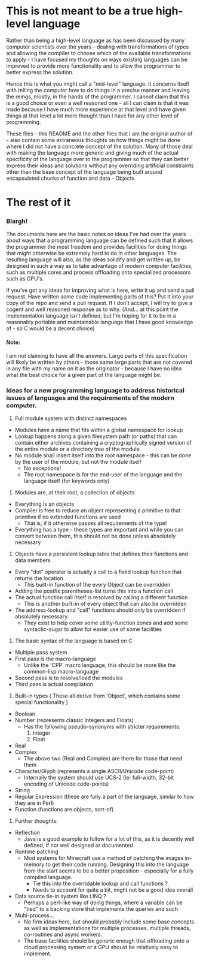 # This is not meant to be a true high-level language

Rather than being a high-level language as has been discussed by many computer scientists over the years - dealing with transformations of types and allowing the compiler to choose which of the available transformations to apply - I have focused my thoughts on ways existing languages can be improved to provide more functionality and to allow the programmer to better express the solution.

Hence this is what you might call a "mid-level" language. It concerns itself with telling the computer how to do things in a precise manner and leaving the reings, mostly, in the hands of the programmer. I cannot claim that this is a good choice or even a well reasoned one - all I can claim is that it was made because I have much more experience at that level and have given things at that level a lot more thought than I have for any other level of programming.

These files - this README and the other files that I am the original author of - also contain some extraneous thoughts on how things might be done where I did not have a concrete concept of the solution. Many of those deal with making the language more generic and giving much of the actual specificity of the language over to the programmer so that they can better express their ideas and solutions without any overriding artificial constraints other than the base concept of the language being built around encapsulated chunks of function and data - Objects.

# The rest of it
### Blargh!

The documents here are the basic notes on ideas I've had over the years about ways that a programming language can be defined such that it allows the programmer the most freedom and provides facilities for doing things that might otherwise be extremely hard to do in other languages. The resulting language will also, as the ideas solidify and get written up, be designed in such a way as to take advantage of modern computer facilities, such as multiple cores and process offloading onto specialized processors such as GPU's.

If you've got any ideas for improving what is here, write it up and send a pull request. Have written some code implementing parts of this? Put it into your copy of the repo and send a pull request. If I don't accept, I will try to give a cogent and well reasoned response as to why. (And... at this point the implementation language isn't defined, but I'm hoping for it to be in a reasonably portable and maintainable language that I have good knowledge of - so C would be a decent choice)

#### Note:

I am not claiming to have all the answers. Large parts of this specification will likely be written by others - those same large parts that are not covered in any file with my name on it as the originator - because I have no idea what the best choice for a given part of the language might be.

### Ideas for a new programming language to address historical issues of languages and the requirements of the modern computer.

1. Full module system with distinct namespaces
  * Modules have a name that fits within a global namespace for lookup
  * Lookup happens along a given filesystem path (or paths) that can contain either archives containing a cryptographically signed version of the entire module or a directory tree of the module
  * No module shall insert itself into the root namespace - this can be done by the user of the module, but not the module itself
    * No exceptions!
	* The root namespace is for the end-user of the language and the language itself (for keywords only)
1. Modules are, at their root, a collection of objects
  * Everything is an objects
  * Compiler is free to reduce an object representing a primitive to that primitive if no extended functions are used
    * That is, if it otherwise passes all requirements of the type!
  * Everything has a type - these types are important and while you can convert between them, this should not be done unless absolutely necessary
1. Objects have a persistent lookup table that defines their functions and data members
  * Every "dot" operator is actually a call to a fixed lookup function that returns the location
    * This built-in function of the every Object can be overridden
  * Adding the postfix parentheses-list turns this into a function call
  * The actual function call itself is resolved by calling a different function
    * This is another built-in of every object that can also be overridden
  * The address-lookup and "call" functions should only be overridden if absolutely necessary.
    * They exist to help cover some utility-function zones and add some syntactic-sugar to allow for easier use of some facilities
1. The basic syntax of the language is based on C
  * Multiple pass system
  * First pass is the macro-language
    * Unlike the 'CPP' macro language, this should be more like the common-lisp macro-language
  * Second pass is to resolve/load the modules
  * Third pass is actual compilation
1. Built-in types
  ( These all derive from 'Object', which contains some special functionality )
  * Boolean
  * Number  (represents classic Integers and Floats)
    * Has the following pseudo-synonyms with stricter requirements:
	  1. Integer
	  2. Float
  * Real    
  * Complex
    * The above two (Real and Complex) are there for those that need them
  * Character/Glyph (represents a single ASCII/Unicode code-point)
    * Internally the system should use UCS-2 (ie: full-width, 32-bit encoding of Unicode code-points)
  * String
  * Regular Expression (these are fully a part of the language, similar to how they are in Perl)
  * Function (functions are objects, sort-of)
1. Further thoughts:
  * Reflection
    * Java is a good example to follow for a lot of this, as it is decently well defined, if not well designed or documented
  * Runtime patching
    * Mod systems for Minecraft use a method of patching the images in-memory to get their code running. Designing this into the language from the start seems to be a better proposition - especially for a fully compiled language.
	  * Tie this into the overridable lookup and call functions ?
	  * Needs to account for quite a bit, might not be a good idea overall
  * Data source tie-in system like LINQ ?
    * Perhaps a perl-like way of doing things, where a variable can be "tied" to a backing store that implements the queries and such
  * Multi-process...
    * No firm ideas here, but should probably include some base concepts as well as implementations for multiple processes, multiple threads, co-routines and async workers.
	* The base facilities should be generic enough that offloading onto a cloud processing system or a GPU should be relatively easy to implement.
	
	
